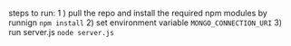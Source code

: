 steps to run:
1 ) pull the repo and install the required npm modules by runnign `npm install`
2)  set environment variable `MONGO_CONNECTION_URI` 
3)  run server.js  `node server.js`